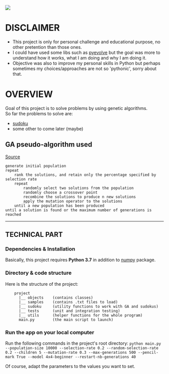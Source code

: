 ![](https://github.com/nidragedd/genetics/workflows/CI%20Tests/badge.svg)
    
# DISCLAIMER
* This project is only for personal challenge and educational purpose, no other pretention than those ones.
* I could have used some libs such as [pyevolve](http://pyevolve.sourceforge.net/) but the goal was more
to understand how it works, what I am doing and why I am doing it.
* Objective was also to improve my personal skills in Python but perhaps sometimes my choices/approaches 
are not so 'pythonic', sorry about that.

# OVERVIEW
Goal of this project is to solve problems by using genetic algorithms.  
So far the problems to solve are:
* [sudoku](sudoku.md)
* some other to come later (maybe)


## GA pseudo-algorithm used
[Source](http://micsymposium.org/mics_2009_proceedings/mics2009_submission_66.pdf)
```
generate initial population
repeat
    rank the solutions, and retain only the percentage specified by selection rate
    repeat
        randomly select two solutions from the population
        randomly choose a crossover point
        recombine the solutions to produce n new solutions
        apply the mutation operator to the solutions
    until a new population has been produced
until a solution is found or the maximum number of generations is reached
```


---
## TECHNICAL PART
### Dependencies & Installation
Basically, this project requires **Python 3.7** in addition to [numpy](https://www.numpy.org/) package.

### Directory & code structure
Here is the structure of the project:
```
    project
      |__ objects    (contains classes)
      |__ samples    (contains .txt files to load)
      |__ sudoku     (utility functions to work with GA and sudokus)
      |__ tests      (unit and integration testing)
      |__ utils      (helper functions for the whole program)
      main.py        (the main script to launch)
```

### Run the app on your local computer
Run the following commands in the project's root directory:
    `python main.py --population-size 10000 --selection-rate 0.2 --random-selection-rate 0.2 --children 5 --mutation-rate 0.3 --max-generations 500 --pencil-mark True --model 4x4-beginner --restart-nb-generations 40`

Of course, adapt the parameters to the values you want to set. 
